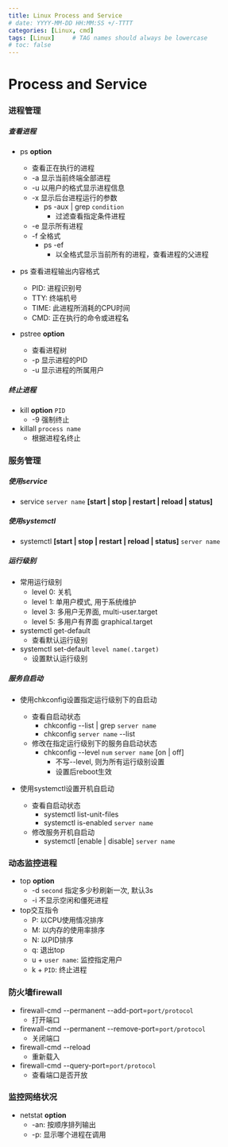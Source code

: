 ```yaml
---
title: Linux Process and Service
# date: YYYY-MM-DD HH:MM:SS +/-TTTT
categories: [Linux, cmd]
tags: [Linux]     # TAG names should always be lowercase
# toc: false
---
```


# Process and Service

### 进程管理
##### 查看进程
- ps **option**
  - 查看正在执行的进程
  - -a 显示当前终端全部进程
  - -u 以用户的格式显示进程信息
  - -x 显示后台进程运行的参数
    - ps -aux | grep `condition`
      - 过滤查看指定条件进程
  - -e 显示所有进程
  - -f 全格式
    - ps -ef 
      - 以全格式显示当前所有的进程，查看进程的父进程
- ps 查看进程输出内容格式
  - PID: 进程识别号
  - TTY: 终端机号
  - TIME: 此进程所消耗的CPU时间
  - CMD: 正在执行的命令或进程名

- pstree **option**
  - 查看进程树
  - -p 显示进程的PID
  - -u 显示进程的所属用户

##### 终止进程
- kill **option** `PID`
  - -9 强制终止
- killall `process name`
  - 根据进程名终止

### 服务管理
##### 使用service
- service `server name` **[start | stop | restart | reload | status]**

##### 使用systemctl
- systemctl **[start | stop | restart | reload | status]** `server name`

##### 运行级别
- 常用运行级别
  - level 0: 关机
  - level 1: 单用户模式, 用于系统维护
  - level 3: 多用户无界面, multi-user.target
  - level 5: 多用户有界面 graphical.target
- systemctl get-default
  - 查看默认运行级别
- systemctl set-default `level name(.target)`
  - 设置默认运行级别

##### 服务自启动
- 使用chkconfig设置指定运行级别下的自启动
  - 查看自启动状态
    - chkconfig --list | grep `server name`
    - chkconfig `server name` --list
  - 修改在指定运行级别下的服务自启动状态
    - chkconfig --level `num` `server name` [on | off]
      - 不写--level, 则为所有运行级别设置
      - 设置后reboot生效

- 使用systemctl设置开机自启动
  - 查看自启动状态
    - systemctl list-unit-files
    - systemctl is-enabled `server name`
  - 修改服务开机自启动
    - systemctl [enable | disable] `server name`

### 动态监控进程
- top **option**
  - -d `second` 指定多少秒刷新一次, 默认3s
  - -i 不显示空闲和僵死进程
- top交互指令
  - P: 以CPU使用情况排序
  - M: 以内存的使用率排序
  - N: 以PID排序
  - q: 退出top
  - u + `user name`: 监控指定用户
  - k + `PID`: 终止进程

### 防火墙firewall
- firewall-cmd --permanent --add-port=`port/protocol`
  - 打开端口
- firewall-cmd --permanent --remove-port=`port/protocol`
  - 关闭端口
- firewall-cmd --reload
  - 重新载入
- firewall-cmd --query-port=`port/protocol`
  - 查看端口是否开放

### 监控网络状况
- netstat **option**
  - -an: 按顺序排列输出
  - -p: 显示哪个进程在调用